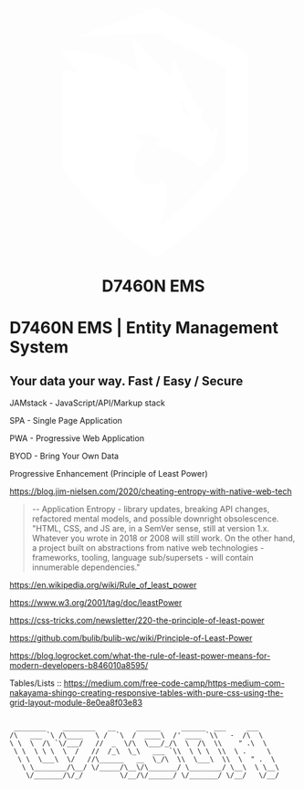 <h1 align="center" width="100%">
  <svg id="svg" version="1.1" xmlns="http://www.w3.org/2000/svg" xmlns:xlink="http://www.w3.org/1999/xlink" viewBox="0, 0, 400,400">
    <path id="path0" d="M190.000 30.951 C 183.632 33.401,159.961 42.242,137.398 50.598 C 114.836 58.953,97.310 65.899,98.451 66.033 C 99.592 66.168,123.500 65.201,151.579 63.886 L 202.632 61.494 228.421 74.031 C 242.605 80.926,264.750 91.696,277.632 97.965 L 301.053 109.363 301.040 173.892 L 301.028 238.421 291.371 250.000 C 279.307 264.465,234.764 309.132,220.000 321.571 C 213.921 326.693,207.793 331.868,206.382 333.073 L 203.817 335.263 206.160 331.579 C 216.786 314.868,220.582 293.881,216.741 273.088 C 215.225 264.885,215.256 264.913,210.739 267.737 C 182.311 285.514,161.679 251.849,181.183 219.512 C 183.524 215.631,185.230 212.248,184.976 211.993 C 184.721 211.739,182.236 209.912,179.454 207.934 L 174.395 204.337 177.301 203.607 C 187.194 201.124,219.155 208.176,211.803 211.219 C 206.398 213.457,202.701 218.937,206.579 218.964 C 217.491 219.038,241.862 229.596,256.357 240.527 L 265.445 247.382 268.441 245.249 C 281.294 236.097,289.474 217.518,289.474 197.477 L 289.474 187.923 285.740 193.467 C 281.432 199.864,281.704 199.919,275.211 191.303 C 267.389 180.923,265.466 176.368,267.812 173.775 C 269.640 171.756,269.570 171.543,265.502 166.636 C 253.461 152.117,238.887 124.936,232.168 104.466 C 231.169 101.422,229.965 99.170,229.492 99.462 C 228.202 100.260,226.129 109.808,225.949 115.784 C 225.861 118.681,225.553 121.046,225.263 121.041 C 221.132 120.971,192.098 93.082,181.053 78.575 C 177.289 73.632,173.855 69.562,173.421 69.531 C 170.172 69.296,174.054 100.182,178.370 108.909 C 181.669 115.581,182.411 115.613,168.390 108.481 C 140.535 94.313,109.659 86.352,82.455 86.324 C 69.212 86.311,69.213 86.308,79.180 96.719 C 89.394 107.385,98.362 119.663,95.188 118.632 C 94.071 118.270,89.842 116.783,85.789 115.329 C 81.737 113.876,77.355 112.674,76.053 112.659 L 73.684 112.632 73.684 180.909 L 73.684 249.186 82.944 261.698 C 110.347 298.730,147.375 334.871,186.842 363.109 C 204.449 375.707,201.448 375.437,215.393 365.674 C 256.779 336.701,299.128 295.252,326.131 257.291 L 332.632 248.152 332.632 168.989 L 332.632 89.826 308.684 78.132 C 295.513 71.700,266.340 57.411,243.854 46.377 C 221.369 35.343,202.658 26.356,202.275 26.406 C 201.892 26.456,196.368 28.501,190.000 30.951 M243.709 162.362 C 247.950 168.740,252.501 183.301,249.221 180.000 C 239.406 170.121,232.842 154.737,238.442 154.737 C 238.550 154.737,240.920 158.168,243.709 162.362 " stroke="none" fill="white"></path>
    </svg>
  <page-logo-text>D7460N EMS</page-logo-text>
</h1>

# **D7460N EMS | Entity Management System**

## Your data your way. **Fast**&#160;/&#160;**Easy**&#160;/&#160;**Secure**

JAMstack - JavaScript/API/Markup stack

SPA - Single Page Application

PWA - Progressive Web Application

BYOD - Bring Your Own Data

Progressive Enhancement (Principle of Least Power)

<https://blog.jim-nielsen.com/2020/cheating-entropy-with-native-web-tech>

> -- Application Entropy - library updates, breaking API changes, refactored mental models, and possible downright obsolescence.
> "HTML, CSS, and JS are, in a SemVer sense, still at version 1.x. Whatever you wrote in 2018 or 2008 will still work. On the other hand, a project built on abstractions from native web technologies - frameworks, tooling, language sub/supersets - will contain innumerable dependencies."

<https://en.wikipedia.org/wiki/Rule_of_least_power>

<https://www.w3.org/2001/tag/doc/leastPower>

<https://css-tricks.com/newsletter/220-the-principle-of-least-power>

<https://github.com/bulib/bulib-wc/wiki/Principle-of-Least-Power>

<https://blog.logrocket.com/what-the-rule-of-least-power-means-for-modern-developers-b846010a8595/>

Tables/Lists ::
<https://medium.com/free-code-camp/https-medium-com-nakayama-shingo-creating-responsive-tables-with-pure-css-using-the-grid-layout-module-8e0ea8f03e83>

```

 ________    ________   __     ______     ______  ___     ___
/\   ___ `\ /\____   \ /  `\  /  ____\  /' ____ `\\   -  /\  \
\ \  \  /\ `\/___/   //  _  \/\  \___/_/\  \  /\  \\    " .\  \
 \ \  \ \ \  \  /   //  /_\  \_\   ___ `\\  \ \ \  \\  \ .     \
  \ \  \___\  \/   //\______   __  \_/\  \\  \___\  \\  \  " .  \
   \ \________/\__/ \/_____/\__\/\_______/ \________/ \__\  \ \__\
    \/_______/\/_/         \/__/\/______/ \/_______/ \/__/   \/__/

```
